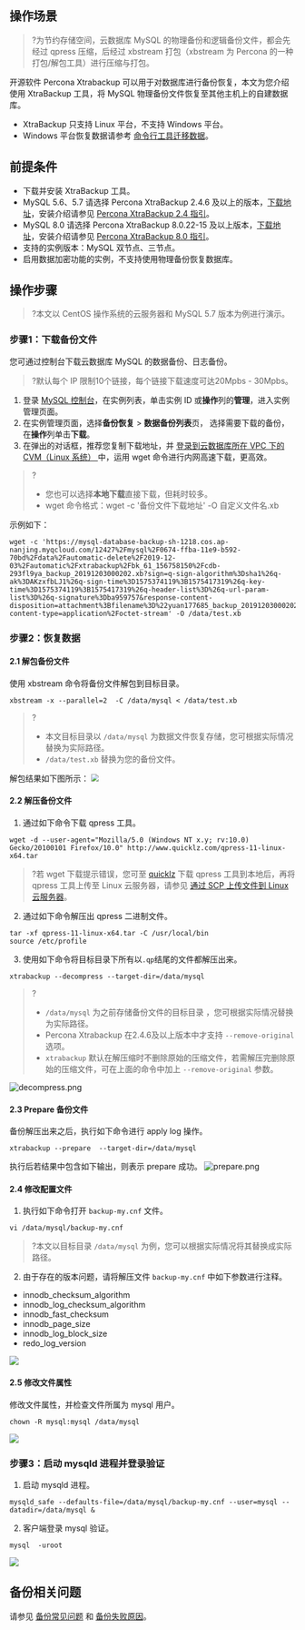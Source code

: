 
## 操作场景
>?为节约存储空间，云数据库 MySQL 的物理备份和逻辑备份文件，都会先经过 qpress 压缩，后经过 xbstream 打包（xbstream 为 Percona 的一种打包/解包工具）进行压缩与打包。
>
开源软件 Percona Xtrabackup 可以用于对数据库进行备份恢复，本文为您介绍使用 XtraBackup 工具，将 MySQL 物理备份文件恢复至其他主机上的自建数据库。
- XtraBackup 只支持 Linux 平台，不支持 Windows 平台。
- Windows 平台恢复数据请参考 [命令行工具迁移数据](https://cloud.tencent.com/document/product/236/8464)。

## 前提条件
- 下载并安装 XtraBackup 工具。
 - MySQL 5.6、5.7 请选择 Percona XtraBackup 2.4.6 及以上的版本，[下载地址](https://www.percona.com/downloads/Percona-XtraBackup-2.4/LATEST/)，安装介绍请参见 [Percona XtraBackup 2.4 指引](https://docs.percona.com/percona-xtrabackup/2.4/installation/yum_repo.html)。
 - MySQL 8.0 请选择 Percona XtraBackup 8.0.22-15 及以上版本，[下载地址](https://www.percona.com/downloads/Percona-XtraBackup-LATEST/#)，安装介绍请参见 [Percona XtraBackup 8.0 指引](https://docs.percona.com/percona-xtrabackup/8.0/installation/yum_repo.html)。
- 支持的实例版本：MySQL 双节点、三节点。
- 启用数据加密功能的实例，不支持使用物理备份恢复数据库。

## 操作步骤
>?本文以 CentOS 操作系统的云服务器和 MySQL 5.7 版本为例进行演示。
>
### 步骤1：下载备份文件
您可通过控制台下载云数据库 MySQL 的数据备份、日志备份。
>?默认每个 IP 限制10个链接，每个链接下载速度可达20Mpbs - 30Mpbs。
>
1. 登录 [MySQL 控制台](https://console.cloud.tencent.com/cdb)，在实例列表，单击实例 ID 或**操作**列的**管理**，进入实例管理页面。
2. 在实例管理页面，选择**备份恢复** > **数据备份列表**页， 选择需要下载的备份，在**操作**列单击**下载**。
3. 在弹出的对话框，推荐您复制下载地址，并 [登录到云数据库所在 VPC 下的 CVM（Linux 系统） ](https://cloud.tencent.com/document/product/213/2936#.E6.AD.A5.E9.AA.A43.EF.BC.9A.E7.99.BB.E5.BD.95.E4.BA.91.E6.9C.8D.E5.8A.A1.E5.99.A8)中，运用 wget 命令进行内网高速下载，更高效。
>?
>- 您也可以选择**本地下载**直接下载，但耗时较多。
>- wget 命令格式：wget -c '备份文件下载地址' -O 自定义文件名.xb 
>
示例如下：
```
wget -c 'https://mysql-database-backup-sh-1218.cos.ap-nanjing.myqcloud.com/12427%2Fmysql%2F0674-ffba-11e9-b592-70bd%2Fdata%2Fautomatic-delete%2F2019-12-03%2Fautomatic%2Fxtrabackup%2Fbk_61_156758150%2Fcdb-293fl9ya_backup_20191203000202.xb?sign=q-sign-algorithm%3Dsha1%26q-ak%3DAKzxfbLJ1%26q-sign-time%3D1575374119%3B1575417319%26q-key-time%3D1575374119%3B1575417319%26q-header-list%3D%26q-url-param-list%3D%26q-signature%3Dba959757&response-content-disposition=attachment%3Bfilename%3D%22yuan177685_backup_20191203000202.xb%22&response-content-type=application%2Foctet-stream' -O /data/test.xb
```

### 步骤2：恢复数据
#### 2.1 解包备份文件
使用 xbstream 命令将备份文件解包到目标目录。
```
xbstream -x --parallel=2  -C /data/mysql < /data/test.xb
```
>?
>- 本文目标目录以 `/data/mysql` 为数据文件恢复存储，您可根据实际情况替换为实际路径。
>- `/data/test.xb` 替换为您的备份文件。
>
解包结果如下图所示：
<img src="https://qcloudimg.tencent-cloud.cn/raw/f981522847f38b10bfe0a59c7234b7ba.png"  style="zoom:80%;">

#### 2.2 解压备份文件
1. 通过如下命令下载 qpress 工具。
```
wget -d --user-agent="Mozilla/5.0 (Windows NT x.y; rv:10.0) Gecko/20100101 Firefox/10.0" http://www.quicklz.com/qpress-11-linux-x64.tar
```
>?若 wget 下载提示错误，您可至 [quicklz](http://www.quicklz.com/) 下载 qpress 工具到本地后，再将 qpress 工具上传至 Linux 云服务器，请参见 [通过 SCP 上传文件到 Linux 云服务器](https://cloud.tencent.com/document/product/213/2133)。
>
2. 通过如下命令解压出 qpress 二进制文件。
```
tar -xf qpress-11-linux-x64.tar -C /usr/local/bin
source /etc/profile
```
3. 使用如下命令将目标目录下所有以`.qp`结尾的文件都解压出来。
```
xtrabackup --decompress --target-dir=/data/mysql
```
>?
>- `/data/mysql` 为之前存储备份文件的目标目录 ，您可根据实际情况替换为实际路径。
>- Percona Xtrabackup 在2.4.6及以上版本中才支持 `--remove-original` 选项。
>- `xtrabackup` 默认在解压缩时不删除原始的压缩文件，若需解压完删除原始的压缩文件，可在上面的命令中加上 `--remove-original` 参数。
>
![decompress.png](https://main.qcloudimg.com/raw/886e5463ffff0656ffe06d73ffbeb211.png)

#### 2.3 Prepare 备份文件
备份解压出来之后，执行如下命令进行 apply log 操作。
```
xtrabackup --prepare  --target-dir=/data/mysql
```
执行后若结果中包含如下输出，则表示 prepare 成功。
![prepare.png](https://main.qcloudimg.com/raw/13c768fd980f99d7f5824e8f28100950.png)
		
#### 2.4 修改配置文件
1. 执行如下命令打开 `backup-my.cnf` 文件。
```
vi /data/mysql/backup-my.cnf
```
>?本文以目标目录 `/data/mysql` 为例，您可以根据实际情况将其替换成实际路径。
>
2. 由于存在的版本问题，请将解压文件 `backup-my.cnf` 中如下参数进行注释。
 - innodb_checksum_algorithm
 - innodb_log_checksum_algorithm
 - innodb_fast_checksum
 - innodb_page_size 
 - innodb_log_block_size
 - redo_log_version 
 
 ![](https://mc.qcloudimg.com/static/img/10113311b33e398ce0df96ca419f7f45/3.png)

#### 2.5 修改文件属性
修改文件属性，并检查文件所属为 mysql 用户。
```
chown -R mysql:mysql /data/mysql
```
![](https://mc.qcloudimg.com/static/img/efbdeb20e1b699295c6a4321943908b2/4.png)

### 步骤3：启动 mysqld 进程并登录验证
1. 启动 mysqld 进程。
```
mysqld_safe --defaults-file=/data/mysql/backup-my.cnf --user=mysql --datadir=/data/mysql &
```
2. 客户端登录 mysql 验证。
```
mysql  -uroot
```
![](https://main.qcloudimg.com/raw/c95419569318a928c0f71978fbb8c6ad.png)

## 备份相关问题
请参见 [备份常见问题](https://cloud.tencent.com/document/product/236/11271) 和 [备份失败原因](https://cloud.tencent.com/document/product/236/40873)。
